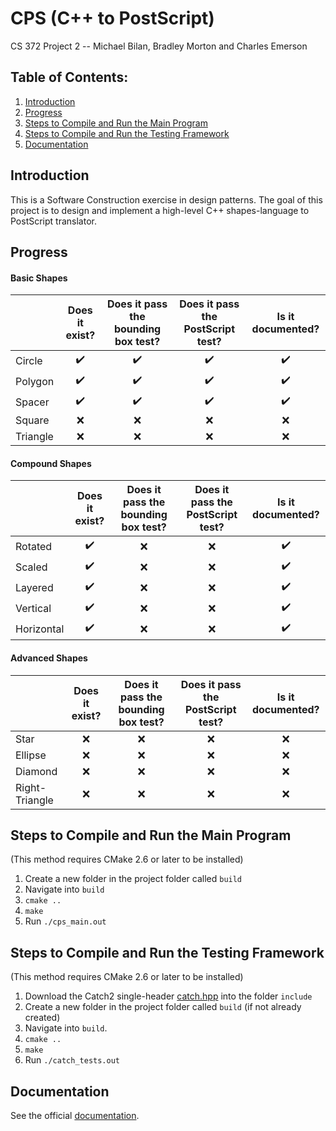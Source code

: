 # CPS (C++ to PostScript)
CS 372 Project 2 -- Michael Bilan, Bradley Morton and Charles Emerson


## Table of Contents:

1. [Introduction](#introduction)
2. [Progress](#progress)
3. [Steps to Compile and Run the Main Program](#steps-to-compile-and-run-the-main-program)
4. [Steps to Compile and Run the Testing Framework](#steps-to-compile-and-run-the-testing-framework)
5. [Documentation](#documentation)


## Introduction
This is a Software Construction exercise in design patterns. The goal of this project is to design and implement a high-level C++ shapes-language to PostScript translator.


## Progress

#### Basic Shapes
|            | Does it exist?     | Does it pass the bounding box test? | Does it pass the PostScript test? | Is it documented?  |
| :---       | :---:              | :---:                               | :---:                             | :---:              |
| Circle     | :heavy_check_mark: | :heavy_check_mark:                  | :heavy_check_mark:                | :heavy_check_mark: |
| Polygon    | :heavy_check_mark: | :heavy_check_mark:                  | :heavy_check_mark:                | :heavy_check_mark: |
| Spacer     | :heavy_check_mark: | :heavy_check_mark:                  | :heavy_check_mark:                | :heavy_check_mark: |
| Square     | :x:                | :x:                                 | :x:                               | :x:                |
| Triangle   | :x:                | :x:                                 | :x:                               | :x:                |

#### Compound Shapes
|            | Does it exist?     | Does it pass the bounding box test? | Does it pass the PostScript test? | Is it documented?  |
| :---       | :---:              | :---:                               | :---:                             | :---:              |
| Rotated    | :heavy_check_mark: | :x:                                 | :x:                               | :heavy_check_mark: |
| Scaled     | :heavy_check_mark: | :x:                                 | :x:                               | :heavy_check_mark: |
| Layered    | :heavy_check_mark: | :x:                                 | :x:                               | :heavy_check_mark: |
| Vertical   | :heavy_check_mark: | :x:                                 | :x:                               | :heavy_check_mark: |
| Horizontal | :heavy_check_mark: | :x:                                 | :x:                               | :heavy_check_mark: |

#### Advanced Shapes
|                | Does it exist? | Does it pass the bounding box test? | Does it pass the PostScript test? | Is it documented? |
| :---           | :---:          | :---:                               | :---:                             | :---:             |
| Star           | :x:            | :x:                                 | :x:                               | :x:               |
| Ellipse        | :x:            | :x:                                 | :x:                               | :x:               |
| Diamond        | :x:            | :x:                                 | :x:                               | :x:               |
| Right-Triangle | :x:            | :x:                                 | :x:                               | :x:               |


## Steps to Compile and Run the Main Program
(This method requires CMake 2.6 or later to be installed)

1. Create a new folder in the project folder called `build`
2. Navigate into `build`
3. `cmake ..`
4. `make`
5. Run `./cps_main.out`


## Steps to Compile and Run the Testing Framework
(This method requires CMake 2.6 or later to be installed)

1. Download the Catch2 single-header [catch.hpp](https://github.com/catchorg/Catch2/releases/download/v2.6.1/catch.hpp) into the folder `include`
2. Create a new folder in the project folder called `build` (if not already created)
3. Navigate into `build`.
4. `cmake ..`
5. `make`
6. Run `./catch_tests.out`


## Documentation
See the official [documentation](reference/DOCUMENTATION.md).
